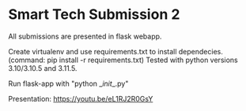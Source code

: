 # Smart Tech Submission 2

All submissions are presented in flask webapp.

Create virtualenv and use requirements.txt to install dependecies.
(command: pip install -r requirements.txt)
Tested with python versions 3.10/3.10.5 and 3.11.5.

Run flask-app with "python \__init__.py"

Presentation:
https://youtu.be/eL1RJ2R0GsY
